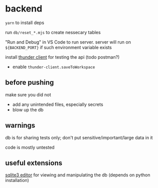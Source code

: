 # backend
`yarn` to install deps

run `db/reset_*.mjs` to create nessecary tables

"Run and Debug" in VS Code to run server. server will run on `${BACKEND_PORT}` if such environment variable exists

install [thunder client](https://marketplace.visualstudio.com/items?itemName=rangav.vscode-thunder-client) for testing the api (todo postman?)
* enable `thunder-client.saveToWorkspace`
## before pushing
make sure you did not
* add any unintended files, especially secrets
* blow up the db
## warnings
db is for sharing tests only; don't put sensitive/important/large data in it

code is mostly untested
## useful extensions
[sqlite3 editor](https://marketplace.visualstudio.com/items?itemName=yy0931.vscode-sqlite3-editor) for viewing and manipulating the db (depends on python installation)
